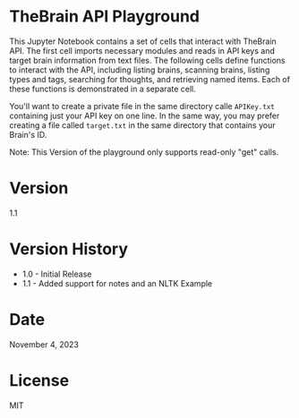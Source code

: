 # TheBrain API Playground

This Jupyter Notebook contains a set of cells that interact with TheBrain API. The first cell imports necessary modules and reads in API keys and target brain information from text files. The following cells define functions to interact with the API, including listing brains, scanning brains, listing types and tags, searching for thoughts, and retrieving named items. Each of these functions is demonstrated in a separate cell.

You'll want to create a private file in the same directory calle `APIKey.txt` containing just your API key on one line. In the same way, you may prefer creating a file called `target.txt` in the same directory that contains your Brain's ID.

Note: This Version of the playground only supports read-only "get" calls.

# Version 
1.1

# Version History
* 1.0 - Initial Release
* 1.1 - Added support for notes and an NLTK Example

# Date
November 4, 2023

# License 
MIT